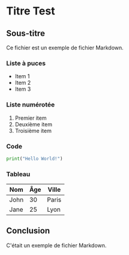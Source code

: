 # Titre Test

## Sous-titre

Ce fichier est un exemple de fichier Markdown.

### Liste à puces

- Item 1
- Item 2
- Item 3

### Liste numérotée

1. Premier item
2. Deuxième item
3. Troisième item

### Code

```python
print("Hello World!")
```

### Tableau

| Nom  | Âge | Ville |
| ---  | --- | ---   |
| John | 30  | Paris |
| Jane | 25  | Lyon  |

## Conclusion

C'était un exemple de fichier Markdown.
